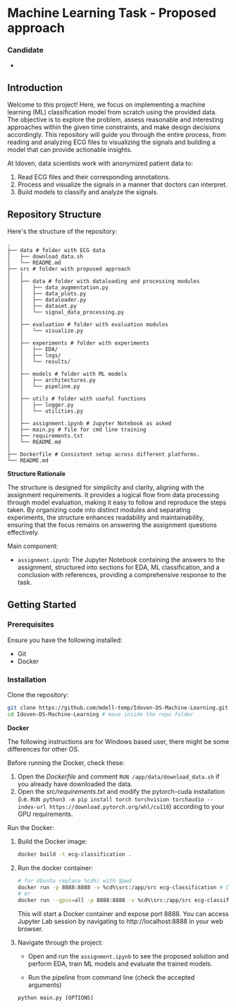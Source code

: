 # Machine Learning Task - Proposed approach

### Candidate
-

## Introduction

Welcome to this project! Here, we focus on implementing a machine learning (ML) classification model from scratch using the provided data. The objective is to explore the problem, assess reasonable and interesting approaches within the given time constraints, and make design decisions accordingly. This repository will guide you through the entire process, from reading and analyzing ECG files to visualizing the signals and building a model that can provide actionable insights.

At Idoven, data scientists work with anonymized patient data to:
1. Read ECG files and their corresponding annotations.
2. Process and visualize the signals in a manner that doctors can interpret.
3. Build models to classify and analyze the signals.

## Repository Structure

Here's the structure of the repository:

```plaintext
.
├── data # folder with ECG data
│   ├── download_data.sh
│   └── README.md
├── src # folder with proposed approach
│   │
│   ├── data # folder with dataloading and processing modules
│   │   ├── data_augmentation.py
│   │   ├── data_plots.py
│   │   ├── dataloader.py
│   │   ├── dataset.py
│   │   └── signal_data_processing.py
│   │
│   ├── evaluation # folder with evaluation modules
│   │   └── visualize.py
│   │
│   ├── experiments # folder with experiments 
│   │   ├── EDA/
│   │   ├── logs/
│   │   └── results/
│   │
│   ├── models # folder with ML models 
│   │   ├── architectures.py
│   │   └── pipeline.py
│   │
│   ├── utils # folder with useful functions
│   │   ├── logger.py
│   │   └── utilities.py
│   │
│   ├── assignment.ipynb # Jupyter Notebook as asked
│   ├── main.py # file for cmd line training
│   ├── requirements.txt
│   └── README.md
│   
├── Dockerfile # Consistent setup across different platforms.
└── README.md
```

**Structure Rationale**

The structure is designed for simplicity and clarity, aligning with the assignment requirements. It provides a logical flow from data processing through model evaluation, making it easy to follow and reproduce the steps taken. By organizing code into distinct modules and separating experiments, the structure enhances readability and maintainability, ensuring that the focus remains on answering the assignment questions effectively.

Main component:
- `assignment.ipynb`: The Jupyter Notebook containing the answers to the assignment, structured into sections for EDA, ML classification, and a conclusion with references, providing a comprehensive response to the task.

## Getting Started

### Prerequisites

Ensure you have the following installed:
- Git
- Docker

### Installation

Clone the repository:

```bash
git clone https://github.com/mdell-temp/Idoven-DS-Machine-Learning.git # clone the repo
cd Idoven-DS-Machine-Learning # move inside the repo folder
```

**Docker** 

The following instructions are for Windows based user, there might be some differences for other OS.

Before running the Docker, check these:
1. Open the *Dockerfile* and comment ```RUN /app/data/download_data.sh``` if you already have downloaded the data.
2. Open the *src/requirements.txt* and modify the pytorch-cuda installation (i.e. ```RUN python3 -m pip install torch torchvision torchaudio --index-url https://download.pytorch.org/whl/cu118```) according to your GPU requirements.

Run the Docker:

1. Build the Docker image:

    ```bash
    docker build -t ecg-classification .
    ```

2. Run the docker container:
    ```bash
    # for Ubuntu replace %cd%\ with $pwd
    docker run -p 8888:8888 -v %cd%\src:/app/src ecg-classification # CPU
    # or
    docker run --gpus=all -p 8888:8888 -v %cd%\src:/app/src ecg-classification # GPU
    ```
    This will start a Docker container and expose port 8888. You can access Jupyter Lab session by navigating to http://localhost:8888 in your web browser.


3. Navigate through the project:

    - Open and run the `assignment.ipynb` to see the proposed solution and perform EDA, train ML models and evaluate the trained models.

    - Run the pipeline from command line (check the accepted arguments) 
    ```python 
    python main.py [OPTIONS]
    ```



